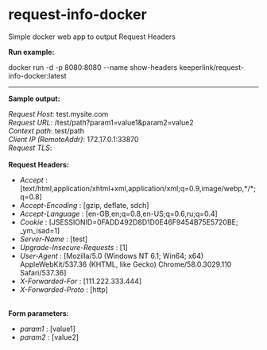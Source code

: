 # request-info-docker
Simple docker web app to output Request Headers

<b>Run example:</b>

docker run -d -p 8080:8080 --name show-headers keeperlink/request-info-docker:latest

<hr/>
<b>Sample output:</b>

<i>Request Host</i>:  test.mysite.com </br>
<i>Request URL</i>:  /test/path?param1=value1&param2=value2 </br>
<i>Context path</i>:  test/path </br>
<i>Client IP (RemoteAddr)</i>:  172.17.0.1:33870 </br>
<i>Request TLS</i>:  <nil> </br>
</br><b>Request Headers:</b></br>
<ul>
<li><i> Accept </i>: [text/html,application/xhtml+xml,application/xml;q=0.9,image/webp,*/*;q=0.8] </li>
<li><i> Accept-Encoding </i>: [gzip, deflate, sdch] </li>
<li><i> Accept-Language </i>: [en-GB,en;q=0.8,en-US;q=0.6,ru;q=0.4] </li>
<li><i> Cookie </i>: [JSESSIONID=0FADD492D8D1D0E46F9454B75E5720BE; _ym_isad=1] </li>
<li><i> Server-Name </i>: [test] </li>
<li><i> Upgrade-Insecure-Requests </i>: [1] </li>
<li><i> User-Agent </i>: [Mozilla/5.0 (Windows NT 6.1; Win64; x64) AppleWebKit/537.36 (KHTML, like Gecko) Chrome/58.0.3029.110 Safari/537.36] </li>
<li><i> X-Forwarded-For </i>: [111.222.333.444] </li>
<li><i> X-Forwarded-Proto </i>: [http] </li>
</ul>
</br><b>Form parameters:</b></br>
<ul>
<li><i> param1 </i>: [value1] </li>
<li><i> param2 </i>: [value2] </li>
</ul>
